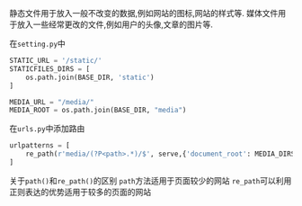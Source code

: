 静态文件用于放入一般不改变的数据,例如网站的图标,网站的样式等.
媒体文件用于放入一些经常更改的文件,例如用户的头像,文章的图片等.


在`setting.py`中
```python
STATIC_URL = '/static/'  
STATICFILES_DIRS = [  
    os.path.join(BASE_DIR, 'static')  
]
```
```Python
MEDIA_URL = "/media/"  
MEDIA_ROOT = os.path.join(BASE_DIR, "media")
```

在`urls.py`中添加路由
```Python
urlpatterns = [
	re_path(r'media/(?P<path>.*)/$', serve,{'document_root': MEDIA_DIRS}),	   
]
```
关于`path()`和`re_path()`的区别
`path`方法适用于页面较少的网站
`re_path`可以利用正则表达的优势适用于较多的页面的网站

